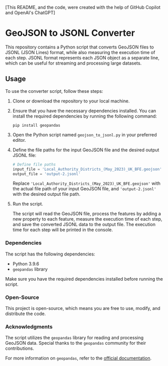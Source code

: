 [This README, and the code, were created with the help of GitHub Copilot and OpenAI's ChatGPT]

# GeoJSON to JSONL Converter

This repository contains a Python script that converts GeoJSON files to JSONL (JSON Lines) format, while also measuring the execution time of each step. JSONL format represents each JSON object as a separate line, which can be useful for streaming and processing large datasets.

## Usage

To use the converter script, follow these steps:

1. Clone or download the repository to your local machine.

2. Ensure that you have the necessary dependencies installed. You can install the required dependencies by running the following command:

   ```
   pip install geopandas
   ```

3. Open the Python script named `geojson_to_jsonl.py` in your preferred editor.

4. Define the file paths for the input GeoJSON file and the desired output JSONL file:

   ```python
   # Define file paths
   input_file = 'Local_Authority_Districts_(May_2023)_UK_BFE.geojson'
   output_file = 'output-2.jsonl'
   ```

   Replace `'Local_Authority_Districts_(May_2023)_UK_BFE.geojson'` with the actual file path of your input GeoJSON file, and `'output-2.jsonl'` with the desired output file path.

5. Run the script.

   The script will read the GeoJSON file, process the features by adding a new property to each feature, measure the execution time of each step, and save the converted JSONL data to the output file. The execution time for each step will be printed in the console.

### Dependencies

The script has the following dependencies:

- Python 3.9.6
- `geopandas` library

Make sure you have the required dependencies installed before running the script.

### Open-Source

This project is open-source, which means you are free to use, modify, and distribute the code.

### Acknowledgments

The script utilizes the `geopandas` library for reading and processing GeoJSON data. Special thanks to the `geopandas` community for their contributions.

For more information on `geopandas`, refer to the [official documentation](https://geopandas.org/).
